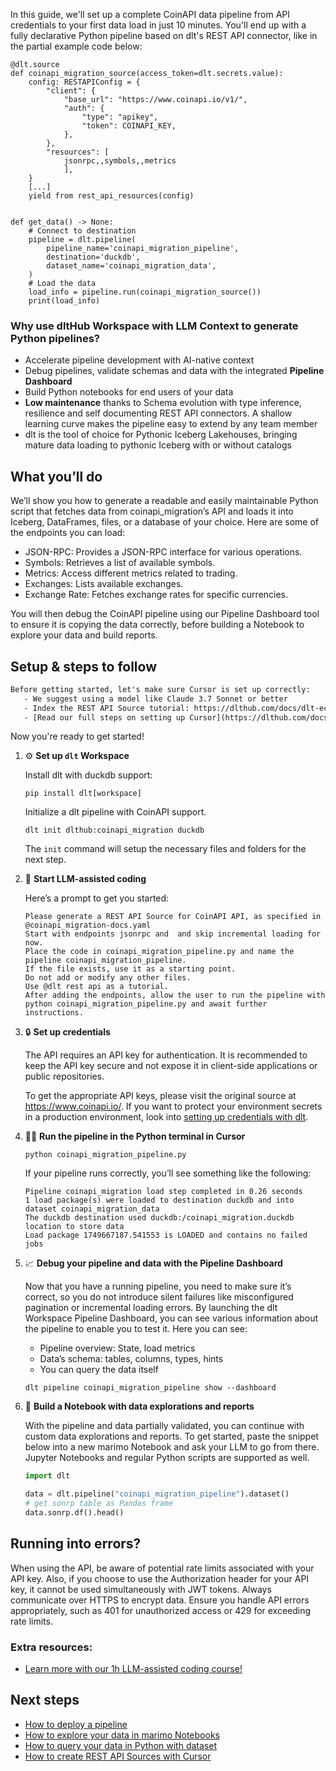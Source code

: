In this guide, we'll set up a complete CoinAPI data pipeline from API credentials to your first data load in just 10 minutes. You'll end up with a fully declarative Python pipeline based on dlt's REST API connector, like in the partial example code below:

```python-outcome
@dlt.source
def coinapi_migration_source(access_token=dlt.secrets.value):
    config: RESTAPIConfig = {
        "client": {
            "base_url": "https://www.coinapi.io/v1/",
            "auth": {
                "type": "apikey",
                "token": COINAPI_KEY,
            },
        },
        "resources": [
            jsonrpc,,symbols,,metrics
            ],
    }
    [...]
    yield from rest_api_resources(config)


def get_data() -> None:
    # Connect to destination
    pipeline = dlt.pipeline(
        pipeline_name='coinapi_migration_pipeline',
        destination='duckdb',
        dataset_name='coinapi_migration_data', 
    )
    # Load the data
    load_info = pipeline.run(coinapi_migration_source())
    print(load_info) 
```

### Why use dltHub Workspace with LLM Context to generate Python pipelines?

- Accelerate pipeline development with AI-native context
- Debug pipelines, validate schemas and data with the integrated **Pipeline Dashboard**
- Build Python notebooks for end users of your data
- **Low maintenance** thanks to Schema evolution with type inference, resilience and self documenting REST API connectors. A shallow learning curve makes the pipeline easy to extend by any team member
- dlt is the tool of choice for Pythonic Iceberg Lakehouses, bringing mature data loading to pythonic Iceberg with or without catalogs

## What you’ll do

We’ll show you how to generate a readable and easily maintainable Python script that fetches data from coinapi_migration’s API and loads it into Iceberg, DataFrames, files, or a database of your choice. Here are some of the endpoints you can load:

- JSON-RPC: Provides a JSON-RPC interface for various operations.
- Symbols: Retrieves a list of available symbols.
- Metrics: Access different metrics related to trading.
- Exchanges: Lists available exchanges.
- Exchange Rate: Fetches exchange rates for specific currencies.

You will then debug the CoinAPI pipeline using our Pipeline Dashboard tool to ensure it is copying the data correctly, before building a Notebook to explore your data and build reports.

## Setup & steps to follow

```default
Before getting started, let's make sure Cursor is set up correctly:
   - We suggest using a model like Claude 3.7 Sonnet or better
   - Index the REST API Source tutorial: https://dlthub.com/docs/dlt-ecosystem/verified-sources/rest_api/ and add it to context as **@dlt rest api**
   - [Read our full steps on setting up Cursor](https://dlthub.com/docs/dlt-ecosystem/llm-tooling/cursor-restapi#23-configuring-cursor-with-documentation)
```

Now you're ready to get started!

1. ⚙️ **Set up `dlt` Workspace**
    
    Install dlt with duckdb support:
    ```shell
    pip install dlt[workspace]
    ```

    Initialize a dlt pipeline with CoinAPI support.
    ```shell
    dlt init dlthub:coinapi_migration duckdb
    ```

    The `init` command will setup the necessary files and folders for the next step.
    
2. 🤠 **Start LLM-assisted coding**
    
    Here’s a prompt to get you started:
    
    ```prompt
    Please generate a REST API Source for CoinAPI API, as specified in @coinapi_migration-docs.yaml 
    Start with endpoints jsonrpc and  and skip incremental loading for now. 
    Place the code in coinapi_migration_pipeline.py and name the pipeline coinapi_migration_pipeline. 
    If the file exists, use it as a starting point. 
    Do not add or modify any other files. 
    Use @dlt rest api as a tutorial. 
    After adding the endpoints, allow the user to run the pipeline with python coinapi_migration_pipeline.py and await further instructions.
    ```

    
3. 🔒 **Set up credentials** 
    
    The API requires an API key for authentication. It is recommended to keep the API key secure and not expose it in client-side applications or public repositories.
    
    To get the appropriate API keys, please visit the original source at https://www.coinapi.io/.
    If you want to protect your environment secrets in a production environment, look into [setting up credentials with dlt](https://dlthub.com/docs/walkthroughs/add_credentials).
    
4. 🏃‍♀️ **Run the pipeline in the Python terminal in Cursor**
    
    ```shell
    python coinapi_migration_pipeline.py
    ```
    
    If your pipeline runs correctly, you’ll see something like the following:
    
    ```shell
    Pipeline coinapi_migration load step completed in 0.26 seconds
    1 load package(s) were loaded to destination duckdb and into dataset coinapi_migration_data
    The duckdb destination used duckdb:/coinapi_migration.duckdb location to store data
    Load package 1749667187.541553 is LOADED and contains no failed jobs
    ```
    
5. 📈 **Debug your pipeline and data with the Pipeline Dashboard**

    Now that you have a running pipeline, you need to make sure it’s correct, so you do not introduce silent failures like misconfigured pagination or incremental loading errors. By launching the dlt Workspace Pipeline Dashboard, you can see various information about the pipeline to enable you to test it. Here you can see:
    - Pipeline overview: State, load metrics
    - Data’s schema: tables, columns, types, hints
    - You can query the data itself
    
    ```shell
    dlt pipeline coinapi_migration_pipeline show --dashboard
    ```
    
6. 🐍 **Build a Notebook with data explorations and reports**

    With the pipeline and data partially validated, you can continue with custom data explorations and reports. To get started, paste the snippet below into a new marimo Notebook and ask your LLM to go from there. Jupyter Notebooks and regular Python scripts are supported as well.

    
    ```python
    import dlt

   data = dlt.pipeline("coinapi_migration_pipeline").dataset()
   # get sonrp table as Pandas frame
   data.sonrp.df().head()
    ```

## Running into errors?

When using the API, be aware of potential rate limits associated with your API key. Also, if you choose to use the Authorization header for your API key, it cannot be used simultaneously with JWT tokens. Always communicate over HTTPS to encrypt data. Ensure you handle API errors appropriately, such as 401 for unauthorized access or 429 for exceeding rate limits.

### Extra resources:

- [Learn more with our 1h LLM-assisted coding course!](https://www.youtube.com/watch?v=GGid70rnJuM)

## Next steps

- [How to deploy a pipeline](https://dlthub.com/docs/walkthroughs/deploy-a-pipeline)
- [How to explore your data in marimo Notebooks](https://dlthub.com/docs/general-usage/dataset-access/marimo)
- [How to query your data in Python with dataset](https://dlthub.com/docs/general-usage/dataset-access/dataset)
- [How to create REST API Sources with Cursor](https://dlthub.com/docs/dlt-ecosystem/llm-tooling/cursor-restapi)